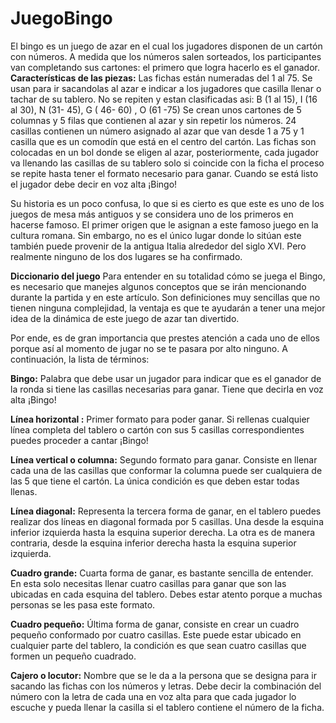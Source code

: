 # JuegoBingo
El bingo es un juego de azar en el cual los jugadores disponen de un cartón con números. A medida que los números salen sorteados, los participantes van completando sus cartones: el primero que logra hacerlo es el ganador.
**Características de las piezas:**
Las fichas están numeradas del 1 al 75. Se usan para ir sacandolas al azar e indicar a los jugadores que casilla llenar o tachar de su tablero.
No se repiten y estan clasificadas asi: B (1 al 15), I (16 al 30), N (31- 45),  G ( 46- 60) , O (61 -75)
Se crean unos cartones de 5 columnas y 5 filas que contienen al azar y sin repetir los números.
24 casillas contienen un número asignado al azar que van desde 1 a 75 y 1 casilla que es un comodín que está en el centro del cartón.
Las fichas son colocadas en un bol donde se eligen al azar, posteriormente, cada jugador va llenando las casillas de su tablero solo si coincide con la ficha el proceso se repite hasta tener el formato necesario para ganar. Cuando se está listo el jugador debe decir en voz alta ¡Bingo!

Su historia es un poco confusa, lo que si es cierto es que este es uno de los juegos de mesa más antiguos y se considera uno de los primeros en hacerse famoso. El primer origen que le asignan a este famoso juego en la cultura romana. Sin embargo, no es el único lugar donde lo sitúan este también puede provenir de la antigua Italia alrededor del siglo XVI. Pero realmente ninguno de los dos lugares se ha confirmado.

**Diccionario del juego**
Para entender en su totalidad cómo se juega el Bingo, es necesario que manejes algunos conceptos que se irán mencionando durante la partida y en este artículo. Son definiciones muy sencillas que no tienen ninguna complejidad, la ventaja es que te ayudarán a tener una mejor idea de la dinámica de este juego de azar tan divertido.

Por ende, es de gran importancia que prestes atención a cada uno de ellos porque así al momento de jugar no se te pasara por alto ninguno. A continuación, la lista de términos:

**Bingo:** Palabra que debe usar un jugador para indicar que es el ganador de la ronda si tiene las casillas necesarias para ganar. Tiene que decirla en voz alta ¡Bingo!

**Línea horizontal :** Primer formato para poder ganar. Si rellenas cualquier línea completa del tablero o cartón con sus 5 casillas correspondientes puedes proceder a cantar ¡Bingo!

**Línea vertical o columna:** Segundo formato para ganar. Consiste en llenar cada una de las casillas que conformar la columna puede ser cualquiera de las 5 que tiene el cartón. La única condición es que deben estar todas llenas.

**Línea diagonal:** Representa la tercera forma de ganar, en el tablero puedes realizar dos líneas en diagonal formada por 5 casillas. Una desde la esquina inferior izquierda hasta la esquina superior derecha. La otra es de manera contraria, desde la esquina inferior derecha hasta la esquina superior izquierda.

**Cuadro grande:** Cuarta forma de ganar, es bastante sencilla de entender. En esta solo necesitas llenar cuatro casillas para ganar que son las ubicadas en cada esquina del tablero. Debes estar atento porque a muchas personas se les pasa este formato.

**Cuadro pequeño:** Última forma de ganar, consiste en crear un cuadro pequeño conformado por cuatro casillas. Este puede estar ubicado en cualquier parte del tablero, la condición es que sean cuatro casillas que formen un pequeño cuadrado.

**Cajero o locutor:** Nombre que se le da a la persona que se designa para ir sacando las fichas con los números y letras. Debe decir la combinación del número con la letra de cada una en voz alta para que cada jugador lo escuche y pueda llenar la casilla si el tablero contiene el número de la ficha.
